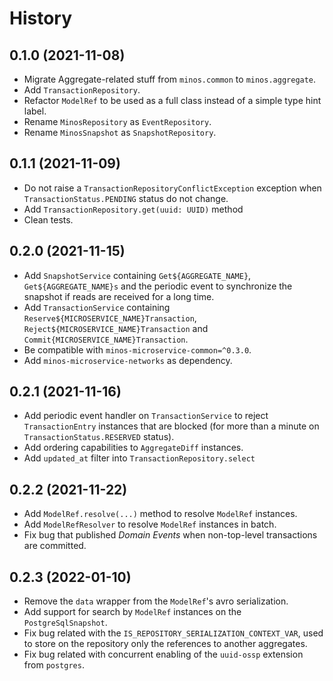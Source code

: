 # History

## 0.1.0 (2021-11-08)

* Migrate Aggregate-related stuff from `minos.common` to `minos.aggregate`.
* Add `TransactionRepository`.
* Refactor `ModelRef` to be used as a full class instead of a simple type hint label.
* Rename `MinosRepository` as `EventRepository`.
* Rename `MinosSnapshot` as `SnapshotRepository`.

## 0.1.1 (2021-11-09)

* Do not raise a `TransactionRepositoryConflictException` exception when `TransactionStatus.PENDING` status do not change.
* Add `TransactionRepository.get(uuid: UUID)` method
* Clean tests.

## 0.2.0 (2021-11-15)

* Add `SnapshotService` containing `Get${AGGREGATE_NAME}`, `Get${AGGREGATE_NAME}s` and the periodic event to synchronize the snapshot if reads are received for a long time.
* Add `TransactionService` containing `Reserve${MICROSERVICE_NAME}Transaction`, `Reject${MICROSERVICE_NAME}Transaction` and `Commit{MICROSERVICE_NAME}Transaction`.
* Be compatible with `minos-microservice-common=^0.3.0`.
* Add `minos-microservice-networks` as dependency.

## 0.2.1 (2021-11-16)

* Add periodic event handler on `TransactionService` to reject `TransactionEntry` instances that are blocked (for more than a minute on `TransactionStatus.RESERVED` status).
* Add ordering capabilities to `AggregateDiff` instances.
* Add `updated_at` filter into `TransactionRepository.select`

## 0.2.2 (2021-11-22)

* Add `ModelRef.resolve(...)` method to resolve `ModelRef` instances.
* Add `ModelRefResolver` to resolve `ModelRef` instances in batch.
* Fix bug that published *Domain Events* when non-top-level transactions are committed.


## 0.2.3 (2022-01-10)

* Remove the `data` wrapper from the `ModelRef`'s avro serialization.
* Add support for search by `ModelRef` instances on the `PostgreSqlSnapshot`.
* Fix bug related with the `IS_REPOSITORY_SERIALIZATION_CONTEXT_VAR`, used to store on the repository only the references to another aggregates.
* Fix bug related with concurrent enabling of the `uuid-ossp` extension from `postgres`.